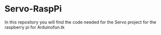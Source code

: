 # Servo-RaspPi
In this repository you will find the code needed for the Servo project for the raspberry pi for Arduinofun.tk
